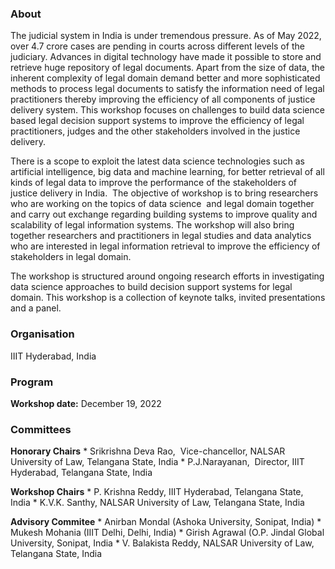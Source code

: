 <!-- ## DSJDI-2022 -->

### About
The judicial system in India is under tremendous pressure. As of May 2022, over 4.7 crore cases are pending in courts across different levels of the judiciary. Advances in digital technology  have made it possible to store and retrieve huge repository of legal documents.    Apart from the size of data, the inherent complexity of legal domain demand better and more sophisticated methods to process legal documents to satisfy the information need of legal practitioners thereby improving the efficiency of all components of justice delivery system. This workshop focuses on  challenges to build data science based legal decision support systems  to improve the efficiency of legal practitioners, judges and the other stakeholders involved in the justice delivery. 

There is a scope to exploit the latest data science technologies such as artificial intelligence, big data and machine learning,  for better  retrieval of all kinds of legal data to improve the performance of the stakeholders of  justice delivery in India.  The objective of workshop is to bring researchers who are working on the topics of data science  and legal domain together and carry out exchange regarding building systems to improve quality and scalability of  legal information systems. The workshop will also bring together researchers and practitioners in legal studies and data analytics who are interested in legal information retrieval to improve the efficiency of stakeholders in legal domain.

The workshop is structured around ongoing research efforts in investigating data science approaches to build decision support systems for legal domain.  This workshop is a collection of  keynote talks, invited presentations and a panel.

### Organisation
IIIT Hyderabad, India

### Program
**Workshop date:** December 19, 2022

### Committees
**Honorary Chairs**
    * Srikrishna Deva Rao,  Vice-chancellor, NALSAR University of Law, Telangana State, India 
    * P.J.Narayanan,  Director, IIIT Hyderabad, Telangana State, India

**Workshop Chairs**
    * P. Krishna Reddy, IIIT Hyderabad, Telangana State, India
    * K.V.K. Santhy, NALSAR University of Law, Telangana State,  India

**Advisory Commitee**
    * Anirban Mondal (Ashoka University, Sonipat, India)
    * Mukesh Mohania (IIIT Delhi, Delhi, India)
    * Girish Agrawal (O.P. Jindal Global University, Sonipat, India
    * V. Balakista Reddy, NALSAR University of Law, Telangana State, India 

